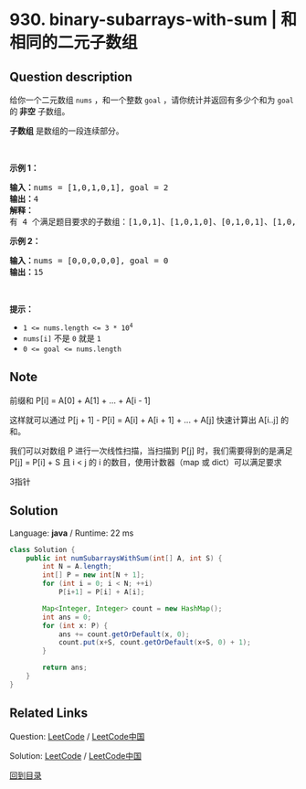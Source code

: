 ﻿# 930. binary-subarrays-with-sum | 和相同的二元子数组

## Question description

<!--If you want to use the English description, use <p>Given a binary array <code>nums</code> and an integer <code>goal</code>, return <em>the number of non-empty <strong>subarrays</strong> with a sum</em> <code>goal</code>.</p>

<p>A <strong>subarray</strong> is a contiguous part of the array.</p>

<p>&nbsp;</p>
<p><strong>Example 1:</strong></p>

<pre>
<strong>Input:</strong> nums = [1,0,1,0,1], goal = 2
<strong>Output:</strong> 4
<strong>Explanation:</strong> The 4 subarrays are bolded and underlined below:
[<u><strong>1,0,1</strong></u>,0,1]
[<u><strong>1,0,1,0</strong></u>,1]
[1,<u><strong>0,1,0,1</strong></u>]
[1,0,<u><strong>1,0,1</strong></u>]
</pre>

<p><strong>Example 2:</strong></p>

<pre>
<strong>Input:</strong> nums = [0,0,0,0,0], goal = 0
<strong>Output:</strong> 15
</pre>

<p>&nbsp;</p>
<p><strong>Constraints:</strong></p>

<ul>
	<li><code>1 &lt;= nums.length &lt;= 3 * 10<sup>4</sup></code></li>
	<li><code>nums[i]</code> is either <code>0</code> or <code>1</code>.</li>
	<li><code>0 &lt;= goal &lt;= nums.length</code></li>
</ul> instead-->
<p>给你一个二元数组 <code>nums</code> ，和一个整数 <code>goal</code> ，请你统计并返回有多少个和为 <code>goal</code> 的<strong> 非空</strong> 子数组。</p>

<p><strong>子数组</strong> 是数组的一段连续部分。</p>

<p> </p>

<p><strong>示例 1：</strong></p>

<pre>
<strong>输入：</strong>nums = [1,0,1,0,1], goal = 2
<strong>输出：</strong>4
<strong>解释：</strong>
有 4 个满足题目要求的子数组：[1,0,1]、[1,0,1,0]、[0,1,0,1]、[1,0,1]
</pre>

<p><strong>示例 2：</strong></p>

<pre>
<strong>输入：</strong>nums = [0,0,0,0,0], goal = 0
<strong>输出：</strong>15
</pre>

<p> </p>

<p><strong>提示：</strong></p>

<ul>
	<li><code>1 <= nums.length <= 3 * 10<sup>4</sup></code></li>
	<li><code>nums[i]</code> 不是 <code>0</code> 就是 <code>1</code></li>
	<li><code>0 <= goal <= nums.length</code></li>
</ul>


## Note

前缀和   P[i] = A[0] + A[1] + ... + A[i - 1]



这样就可以通过 P[j + 1] - P[i] = A[i] + A[i + 1] + ... + A[j] 快速计算出 A[i..j] 的和。



我们可以对数组 P 进行一次线性扫描，当扫描到 P[j] 时，我们需要得到的是满足 P[j] = P[i] + S 且 i < j 的 i 的数目，使用计数器（map 或 dict）可以满足要求





3指针


## Solution

Language: **java**  /  Runtime: 22 ms

```java
class Solution {
    public int numSubarraysWithSum(int[] A, int S) {
        int N = A.length;
        int[] P = new int[N + 1];
        for (int i = 0; i < N; ++i)
            P[i+1] = P[i] + A[i];

        Map<Integer, Integer> count = new HashMap();
        int ans = 0;
        for (int x: P) {
            ans += count.getOrDefault(x, 0);
            count.put(x+S, count.getOrDefault(x+S, 0) + 1);
        }

        return ans;
    }
}


```



## Related Links

Question: [LeetCode](https://leetcode.com/problems/binary-subarrays-with-sum/description/)  /  [LeetCode中国](https://leetcode-cn.com/problems/binary-subarrays-with-sum/description/)

Solution: [LeetCode](https://leetcode.com/articles/binary-subarrays-with-sum/)  /  [LeetCode中国](https://leetcode-cn.com/articles/binary-subarrays-with-sum/)

[回到目录](../README.md)